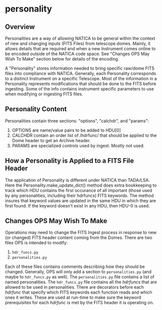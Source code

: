 # personality

## Overview
Personalities are a way of allowing NATICA to be general within the
context of new and changing inputs (FITS Files) from telescope
domes. Mainly, it allows details that are required and when a new
Instrument comes online to be encoded outside of the NATICA code
space.  See "Changes OPS May Wish To Make" section below for details
of the encoding.

A "Personality" stores information needed to bring specific raw/dome
FITS files into compliance with NATICA. Generally, each Personality
corresponds to a distinct Instrument on a specific Telescope. Most of
the information in a Personality represents modifications that should
be done to the FITS before ingesting. Some of the info contains
instrument specific parameters to use when modifying or ingesting FITS
files.


## Personality Content
Personalities contain three sections: "options", "calchdr", and "params":
1. OPTIONS are name/value pairs to be added to HDU[0]
2. CALCHDR contain an order list of /hdrfunc/ that should be applied
   to the Dome header to get an Archive header.
3. PARAMS are specialized controls used by ingest.  Mostly not used.


## How a Personality is Applied to a FITS File Header
The application of Personality is different under NATICA than
TADA/LSA.  Here the Personality.make_update_dict() method does extra
bookkeeping to track which HDU contains the first occurance of all
important (those used by any personalities, including their hdrfuncs)
FITS keywords. The method insures that keyword values are updated in
the same HDU in which they are first found.  If the keyword doesn't
exist in any HDU, then HDU-0 is used.

## Changes OPS May Wish To Make
Operations may need to change the FITS Ingest process in response to
new (or changed) FITS header content coming from the Domes.  There are
two files OPS is intended to modify:

1. `hdr_funcs.py`
2. `personalities.py`

Each of these files contains comments describing how they should be
changed. Generally, OPS will only add a section to `personalities.py`
(and maybe to `hdr_funcs.py` as well).  The `personalities.py` file
contains a list of named personalities.   The `hdr_funcs.py` file
contains all the _hdrfuncs_ that are allowed to be used in
personalities. There are decorators before each _hdrfunc_ that specify
which FITS keywords each function reads and which ones it
writes. These are used at run-time to make sure the keyword
prerequisites for each _hdrfunc_ is met by the FITS header it is
operating on.
